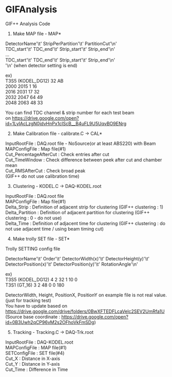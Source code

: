 # GIFAnalysis
GIF++ Analysis Code

1. Make MAP file - MAP*

DetectorName'\t'     StripPerPartition'\t'   PartitionCut'\n'  
 TDC_start'\t'        TDC_end'\t'     Strip_start'\t' Strip_end'\n'  
...  
TDC_start'\t'        TDC_end'\t'     Strip_start'\t' Strip_end'\n'  
'\n' (when detector setting is end)  
  
ex)  
T3S5 (KODEL_DG12)       32      AB  
2000    2015    1       16  
2016    2031    17      32  
2032    2047    64      49  
2048    2063    48      33  
  
You can find TDC channel & strip number for each test beam  
on https://drive.google.com/open?id=1LyIAcLzgN0jdvHnPx1cIScB__B4uFL9U5UqvBO9ENrg  
  
2. Make Calibration file - calibrate.C -> CAL*  
  
InputRootFile : DAQ.root file - NoSource(or at least ABS220) with Beam   
MAPConfigFile : Map file(#1)  
Cut_PercentageAfterCut : Check entries after cut  
Cut_TimeWindow : Check difference between peek after cut and chamber mean  
Cut_RMSAfterCut : Check broad peak  
(GIF++ do not use calibration time)  
  
3. Clustering - KODEL.C -> DAQ-KODEL.root  
  
InputRootFile : DAQ.root file  
MAPConfigFile : Map file(#1)  
Delta_Strip : Definition of adjacent strip for clustering (GIF++ clustering : 1)  
Delta_Partition : Definition of adjacent partition for clustering (GIF++ clustering : 0 - do not use)  
Delta_Time : Definition of adjacent time for clustering (GIF++ clustering : do not use adjacent time / using beam timing cut)  
  
4. Make trolly SET file - SET*  
  
Trolly SETTING config file  
  
DetectorName'\t' Order'\t' DetectorWidth(x)'\t' DetectorHeight(y)'\t' DetectorPosition(x)'\t' DetectorPosition(y)'\t' RotationAngle'\n'  
  
ex)  
T3S5 (KODEL_DG12)       4       2       32      1       10      0  
T3S1 (GT_16)    3       2       48      0       0       180  
  
DetectorWidth, Height, PositionX, PositionY on example file is not real value. (just for tracking test)  
You have to update based on  
https://drive.google.com/drive/folders/0BwXFTEDFLcaVelc2SEV2UmRfa1U  
(Source base coordinate : https://drive.google.com/open?id=0B3Uwh2qCP96vM2s2OFhoVkFmSDg)  
  
5. Tracking - Tracking.C -> DAQ-Trk.root  
  
InputRootFile : DAQ-KODEL.root  
MAPConfigFile : MAP file(#1)  
SETConfigFile : SET file(#4)  
Cut_X : Distance in X-axis  
Cut_Y : Distance in Y-axis  
Cut_Time : Difference in Time  
  
